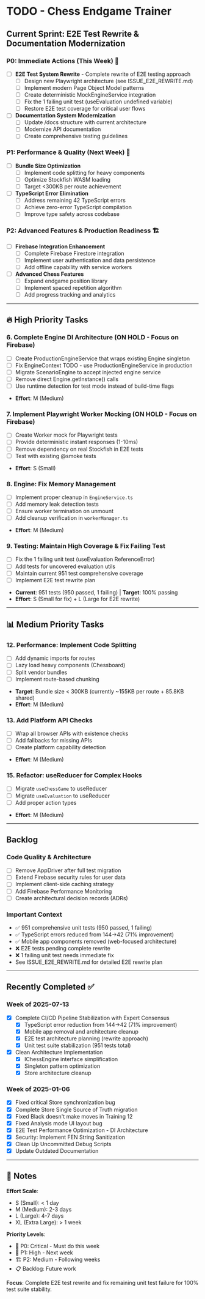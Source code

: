 # TODO - Chess Endgame Trainer

## Current Sprint: E2E Test Rewrite & Documentation Modernization

### P0: Immediate Actions (This Week) 🚨
- [ ] **E2E Test System Rewrite** - Complete rewrite of E2E testing approach
  - [ ] Design new Playwright architecture (see ISSUE_E2E_REWRITE.md)
  - [ ] Implement modern Page Object Model patterns
  - [ ] Create deterministic MockEngineService integration
  - [ ] Fix the 1 failing unit test (useEvaluation undefined variable)
  - [ ] Restore E2E test coverage for critical user flows
- [ ] **Documentation System Modernization**
  - [ ] Update /docs structure with current architecture
  - [ ] Modernize API documentation
  - [ ] Create comprehensive testing guidelines

### P1: Performance & Quality (Next Week) 🔄
- [ ] **Bundle Size Optimization**
  - [ ] Implement code splitting for heavy components
  - [ ] Optimize Stockfish WASM loading
  - [ ] Target <300KB per route achievement
- [ ] **TypeScript Error Elimination**
  - [ ] Address remaining 42 TypeScript errors
  - [ ] Achieve zero-error TypeScript compilation
  - [ ] Improve type safety across codebase

### P2: Advanced Features & Production Readiness 🏗️
- [ ] **Firebase Integration Enhancement**
  - [ ] Complete Firebase Firestore integration
  - [ ] Implement user authentication and data persistence
  - [ ] Add offline capability with service workers
- [ ] **Advanced Chess Features**
  - [ ] Expand endgame position library
  - [ ] Implement spaced repetition algorithm
  - [ ] Add progress tracking and analytics

---

## 🔥 High Priority Tasks

### 6. **Complete Engine DI Architecture** (ON HOLD - Focus on Firebase)
- [ ] Create ProductionEngineService that wraps existing Engine singleton
- [ ] Fix EngineContext TODO - use ProductionEngineService in production
- [ ] Migrate ScenarioEngine to accept injected engine service
- [ ] Remove direct Engine.getInstance() calls
- [ ] Use runtime detection for test mode instead of build-time flags
- **Effort**: M (Medium)

### 7. **Implement Playwright Worker Mocking** (ON HOLD - Focus on Firebase)
- [ ] Create Worker mock for Playwright tests
- [ ] Provide deterministic instant responses (1-10ms)
- [ ] Remove dependency on real Stockfish in E2E tests
- [ ] Test with existing @smoke tests
- **Effort**: S (Small)

### 8. **Engine: Fix Memory Management**
- [ ] Implement proper cleanup in `EngineService.ts`
- [ ] Add memory leak detection tests
- [ ] Ensure worker termination on unmount
- [ ] Add cleanup verification in `workerManager.ts`
- **Effort**: M (Medium)

### 9. **Testing: Maintain High Coverage & Fix Failing Test**
- [ ] Fix the 1 failing unit test (useEvaluation ReferenceError)
- [ ] Add tests for uncovered evaluation utils
- [ ] Maintain current 951 test comprehensive coverage
- [ ] Implement E2E test rewrite plan
- **Current**: 951 tests (950 passed, 1 failing) | **Target**: 100% passing
- **Effort**: S (Small for fix) + L (Large for E2E rewrite)

---

## 📊 Medium Priority Tasks

### 12. **Performance: Implement Code Splitting**
- [ ] Add dynamic imports for routes
- [ ] Lazy load heavy components (Chessboard)
- [ ] Split vendor bundles
- [ ] Implement route-based chunking
- **Target**: Bundle size < 300KB (currently ~155KB per route + 85.8KB shared)
- **Effort**: M (Medium)

### 13. **Add Platform API Checks**
- [ ] Wrap all browser APIs with existence checks
- [ ] Add fallbacks for missing APIs
- [ ] Create platform capability detection
- **Effort**: M (Medium)

### 15. **Refactor: useReducer for Complex Hooks**
- [ ] Migrate `useChessGame` to useReducer
- [ ] Migrate `useEvaluation` to useReducer
- [ ] Add proper action types
- **Effort**: M (Medium)

---

## Backlog

### Code Quality & Architecture
- [ ] Remove AppDriver after full test migration
- [ ] Extend Firebase security rules for user data
- [ ] Implement client-side caching strategy
- [ ] Add Firebase Performance Monitoring
- [ ] Create architectural decision records (ADRs)

### Important Context
- ✅ 951 comprehensive unit tests (950 passed, 1 failing)
- ✅ TypeScript errors reduced from 144→42 (71% improvement)
- ✅ Mobile app components removed (web-focused architecture)
- ❌ E2E tests pending complete rewrite
- ❌ 1 failing unit test needs immediate fix
- See ISSUE_E2E_REWRITE.md for detailed E2E rewrite plan

---

## Recently Completed ✅

### Week of 2025-07-13
- [x] Complete CI/CD Pipeline Stabilization with Expert Consensus
  - [x] TypeScript error reduction from 144→42 (71% improvement)
  - [x] Mobile app removal and architecture cleanup
  - [x] E2E test architecture planning (rewrite approach)
  - [x] Unit test suite stabilization (951 tests total)
- [x] Clean Architecture Implementation
  - [x] IChessEngine interface simplification
  - [x] Singleton pattern optimization
  - [x] Store architecture cleanup

### Week of 2025-01-06
- [x] Fixed critical Store synchronization bug
- [x] Complete Store Single Source of Truth migration
- [x] Fixed Black doesn't make moves in Training 12
- [x] Fixed Analysis mode UI layout bug
- [x] E2E Test Performance Optimization - DI Architecture
- [x] Security: Implement FEN String Sanitization
- [x] Clean Up Uncommitted Debug Scripts
- [x] Update Outdated Documentation

---

## 📝 Notes

**Effort Scale**:
- S (Small): < 1 day
- M (Medium): 2-3 days
- L (Large): 4-7 days
- XL (Extra Large): > 1 week

**Priority Levels**:
- 🚨 P0: Critical - Must do this week
- 🔄 P1: High - Next week
- 🏗️ P2: Medium - Following weeks
- 📋 Backlog: Future work

**Focus**: Complete E2E test rewrite and fix remaining unit test failure for 100% test suite stability.